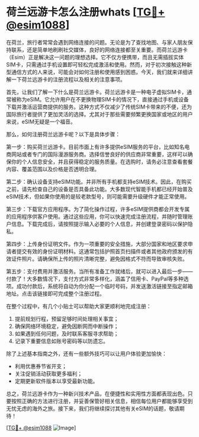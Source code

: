 # 荷兰远游卡怎么注册whats [[TG💪+ @esim1088](https://t.me/s/esim1088)]

在荷兰，旅行者常常会遇到网络连接的问题。无论是为了查找地图、与家人朋友保持联系，还是简单地刷刷社交媒体，良好的网络连接都至关重要。而荷兰远游卡（Esim）正是解决这一问题的理想选择。它不仅方便携带，而且无需插拔实体SIM卡，只需通过手机设置即可轻松完成激活和使用。然而，对于初次接触这种新型通信方式的人来说，可能会对如何注册和使用感到困惑。今天，我们就来详细讲解一下荷兰远游卡的注册流程以及相关的注意事项。

首先，让我们了解一下什么是荷兰远游卡。荷兰远游卡是一种电子虚拟SIM卡，通常被称为eSIM。它允许用户在不更换物理SIM卡的情况下，直接通过手机或设备下载并激活运营商提供的服务。这种方式不仅减少了传统SIM卡带来的不便，还为国际旅行者提供了更加灵活的选择。尤其对于那些需要频繁更换国家或地区的用户来说，eSIM无疑是一个福音。

那么，如何注册荷兰远游卡呢？以下是具体步骤：

第一步：购买荷兰远游卡。目前市面上有许多提供eSIM服务的平台，比如知名电商网站或者专门的国际漫游服务商。选择信誉良好的供应商非常重要，这样可以确保你的个人信息安全，并且获得稳定的服务质量。在选购时，请务必注意查看套餐内容、覆盖范围以及价格是否透明合理。

第二步：确认设备支持eSIM功能。并非所有手机都支持eSIM技术。因此，在购买之前，请先检查自己的设备是否具备此功能。大多数现代智能手机都已经开始普及eSIM技术，但如果你使用的是较老款型号，则可能需要升级硬件才能正常使用。

第三步：下载官方应用程序。为了简化操作过程，许多eSIM提供商都会开发专属的应用程序供客户使用。通过这些应用，你可以快速完成注册流程，并随时管理账户信息。下载完成后，请按照提示输入必要的个人信息，并创建登录密码以保护隐私。

第四步：上传身份证明文件。作为一项重要的安全措施，大部分国家和地区要求申请者提交有效的身份证明材料。这通常包括护照首页扫描件或者其他政府颁发的有效证件照片。请确保所上传的照片清晰完整，避免因格式不符而导致审核失败。

第五步：支付费用并激活服务。当所有准备工作就绪后，就可以进入最后一步——付款了！大多数情况下，支付方式非常多样化，涵盖了信用卡、PayPal等多种选项。成功付款后，系统将自动为你分配一个临时号码，并发送激活链接至指定邮箱地址。点击该链接即可完成整个注册过程。

在整个过程中，有几个小贴士可以帮助大家更顺利地完成注册：

1. 提前规划行程，预留足够时间处理相关事宜；
2. 确保网络环境稳定，避免因断网而中断操作；
3. 如果遇到任何问题，及时联系客服寻求帮助；
4. 记录下重要信息如账号密码等以防遗忘。

除了上述基本指南之外，还有一些额外技巧可以让用户体验更加愉快：

- 利用优惠券节省开支；
- 关注促销活动获取更多福利；
- 定期更新软件版本以享受最新功能。

总之，荷兰远游卡作为一种新兴技术产品，在便捷性和实用性方面都表现出色。只要按照正确的方法进行注册，并妥善保管好相关信息，相信每位用户都能够享受到无忧无虑的海外之旅。接下来，我们将继续探讨其他有关eSIM的话题，敬请期待！

[[TG💪+ @esim1088](https://t.me/s/esim1088) ![Image](https://i.postimg.cc/4NQfJmqS/Snipaste-2025-05-13-00-14-12.png)]